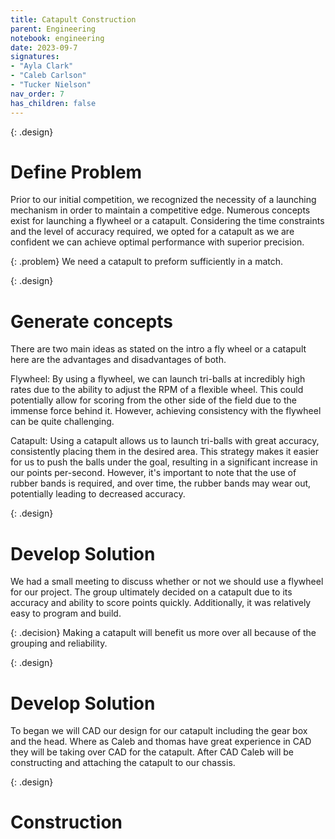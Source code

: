 ```yaml
---
title: Catapult Construction  
parent: Engineering
notebook: engineering
date: 2023-09-7
signatures:
- "Ayla Clark"
- "Caleb Carlson"
- "Tucker Nielson"
nav_order: 7
has_children: false
---
```


 {: .design}
 # Define Problem

Prior to our initial competition, we recognized the necessity of a launching mechanism in order to maintain a competitive edge. Numerous concepts exist for launching a flywheel or a catapult. Considering the time constraints and the level of accuracy required, we opted for a catapult as we are confident we can achieve optimal performance with superior precision. 

{: .problem}
We need a catapult to preform sufficiently in a match. 

{: .design}
# Generate concepts 
There are two main ideas as stated on the intro a fly wheel or a catapult here are the advantages and disadvantages of both.

Flywheel: By using a flywheel, we can launch tri-balls at incredibly high rates due to the ability to adjust the RPM of a flexible wheel. This could potentially allow for scoring from the other side of the field due to the immense force behind it. However, achieving consistency with the flywheel can be quite challenging.

Catapult: Using a catapult allows us to launch tri-balls with great accuracy, consistently placing them in the desired area. This strategy makes it easier for us to push the balls under the goal, resulting in a significant increase in our points per-second. However, it's important to note that the use of rubber bands is required, and over time, the rubber bands may wear out, potentially leading to decreased accuracy.

{: .design}
# Develop Solution

We had a small meeting to discuss whether or not we should use a flywheel for our project. The group ultimately decided on a catapult due to its accuracy and ability to score points quickly. Additionally, it was relatively easy to program and build.

{: .decision}
Making a catapult will benefit us more over all because of the grouping and reliability.

{: .design}
# Develop Solution

To began we will CAD our design for our catapult including the gear box and the head. Where as Caleb and thomas have great experience in CAD they will be taking over CAD for the catapult. After CAD Caleb will be constructing and attaching the catapult to our chassis. 

{: .design}
 # Construction 